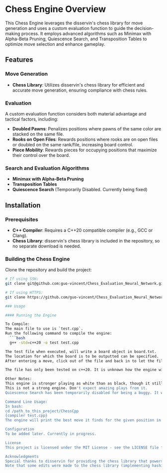 # Chess Engine Overview

This Chess Engine leverages the disservin's chess library for move generation and uses a custom evaluation function to guide the decision-making process. It employs advanced algorithms such as Minimax with Alpha-Beta Pruning, Quiescence Search, and Transposition Tables to optimize move selection and enhance gameplay.

## Features

### Move Generation

- **Chess Library**: Utilizes disservin's chess library for efficient and accurate move generation, ensuring compliance with chess rules.

### Evaluation

A custom evaluation function considers both material advantage and tactical factors, including:

- **Doubled Pawns**: Penalizes positions where pawns of the same color are stacked on the same file.
- **Rooks on Open Files**: Rewards positions where rooks are on open files or doubled on the same rank/file, increasing board control.
- **Piece Mobility**: Rewards pieces for occupying positions that maximize their control over the board.

### Search and Evaluation Algorithms

- **Minimax with Alpha-Beta Pruning**
- **Transposition Tables**
- **Quiescence Search** (Temporarily Disabled. Currently being fixed)

## Installation

### Prerequisites

- **C++ Compiler**: Requires a C++20 compatible compiler (e.g., GCC or Clang).
- **Chess Library**: disservin's chess library is included in the repository, so no separate download is needed.

### Building the Chess Engine

Clone the repository and build the project:

```bash
# If using SSH:
git clone git@github.com:guo-vincent/Chess_Evaluation_Neural_Network.git

# If using HTTPS:
git clone https://github.com/guo-vincent/Chess_Evaluation_Neural_Network.git

### Usage

#### Running the Engine

To Compile:
The main file to use is `test.cpp`.
Run the following command to compile the engine:
  ```bash
  g++ -std=c++20 -o test test.cpp

The test file when executed, will write a board object in board.txt. 
The location for which the board is to be outputted can be specified.
After entering a move, click out of the file and back in to let the file refresh.

The file has only been tested on c++20. It is unknown how the engine will perform on older c++ versions.

Other Notes:
This engine is stronger playing as white than as black, though it still makes stupid mistakes.
This is not a strong engine. Don't expect amazing plays from it. 
Quiescence Search has been temporarily disabled for being a buggy. It will be reenabled when the bugs are resolved.

Command Line Usage:
In bash:
cd /path_to_this_project/ChessCpp
{compiler test.cpp}
The engine will print the best move it finds for the given position in standard chess notation.

Configuration
To be added later. Currently in progress.

License
This project is licensed under the MIT License - see the LICENSE file for details.

Acknowledgments
Special thanks to disservin for providing the chess library that powers the move generation, and to the open-source community for their continued contributions to chess programming. The source code to their library can be found at {https://github.com/Disservin/chess-library}.
Note that some edits were made to the chess library (implementing hashing functionality with chess::Piece and chess::PieceType) so the file in this engine does not match the original chess library file.
